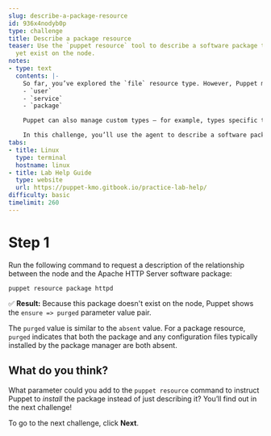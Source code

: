 ```yaml
---
slug: describe-a-package-resource
id: 936x4nodyb0p
type: challenge
title: Describe a package resource
teaser: Use the `puppet resource` tool to describe a software package that doesn't
  yet exist on the node.
notes:
- type: text
  contents: |-
    So far, you’ve explored the `file` resource type. However, Puppet manages many types of resources, including:
    - `user`
    - `service`
    - `package`

    Puppet can also manage custom types — for example, types specific to a service or application, such as Apache `vhost` or MySQL `database`.

    In this challenge, you’ll use the agent to describe a software package that doesn't yet exist on the node.
tabs:
- title: Linux
  type: terminal
  hostname: linux
- title: Lab Help Guide
  type: website
  url: https://puppet-kmo.gitbook.io/practice-lab-help/
difficulty: basic
timelimit: 260
---
```

# Step 1
Run the following command to request a description of the relationship between the node and the Apache HTTP Server software package:

```
puppet resource package httpd
```

✅ **Result:** Because this package doesn't exist on the node, Puppet shows the `ensure => purged` parameter value pair.

The `purged` value is similar to the `absent` value. For a package resource, `purged` indicates that both the package and any configuration files typically installed by the package manager are both absent.

## What do you think?
What parameter could you add to the `puppet resource` command to instruct Puppet to *install* the package instead of just describing it? You’ll find out in the next challenge!

To go to the next challenge, click **Next**.
